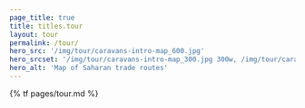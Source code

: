 ```yaml
---
page_title: true
title: titles.tour
layout: tour
permalink: /tour/
hero_src: '/img/tour/caravans-intro-map_600.jpg'
hero_srcset: '/img/tour/caravans-intro-map_300.jpg 300w, /img/tour/caravans-intro-map_600.jpg 600w'
hero_alt: 'Map of Saharan trade routes'
---
```


{% tf pages/tour.md %}
